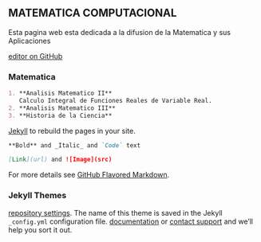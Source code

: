 ## MATEMATICA COMPUTACIONAL

Esta pagina web esta dedicada a la difusion de la Matematica y sus Aplicaciones

[editor on GitHub](https://github.com/mzambrano77/Main/edit/master/index.md)
### Matematica
```markdown
1. **Analisis Matematico II**
   Calculo Integral de Funciones Reales de Variable Real.
2. **Analisis Matematico III**
3. **Historia de la Ciencia**
```
[Jekyll](https://jekyllrb.com/) to rebuild the pages in your site.

```markdown
**Bold** and _Italic_ and `Code` text

[Link](url) and ![Image](src)
```

For more details see [GitHub Flavored Markdown](https://guides.github.com/features/mastering-markdown/).

### Jekyll Themes
[repository settings](https://github.com/mzambrano77/Main/settings). The name of this theme is saved in the Jekyll `_config.yml` configuration file.
[documentation](https://help.github.com/categories/github-pages-basics/) or [contact support](https://github.com/contact) and we’ll help you sort it out.
